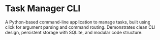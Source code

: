 # Task Manager CLI

A Python-based command-line application to manage tasks, built using click for argument parsing and command routing. Demonstrates clean CLI design, persistent storage with SQLite, and modular code structure.
